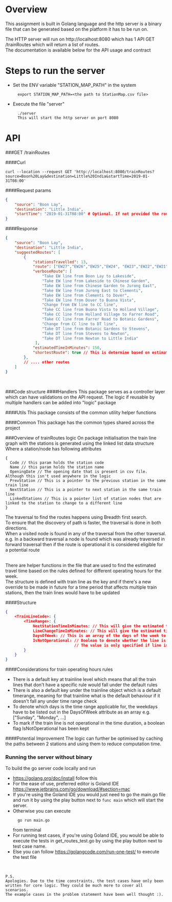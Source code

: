 # Overview
This assignment is built in Golang language and the http server is a binary file
that can be generated based on the platform it has to be run on.
<br />

The HTTP server will run on http://localhost:8080 which has 1 API GET /trainRoutes which will return a list of routes.
<br />
The documentation is available below for the API usage and contract

# Steps to run the server
* Set the ENV variable "STATION_MAP_PATH" in the system
    ```shell script
      export STATION_MAP_PATH=<the path to StationMap.csv file>
    ```
* Execute the file "server"
    ```shell script
      ./server
      This will start the http server on port 8080
    ```
  
# API
###GET /trainRoutes

####Curl
```shell script
curl --location --request GET 'http://localhost:8080/trainRoutes?source=Boon%20Lay&destination=Little%20India&startTime=2019-01-31T08:00'
```

####Request params
```json
{
    "source": "Boon Lay",
    "destination": "Little India",
    "startTime": "2019-01-31T08:00" # Optional. If not provided the routes returned won't have estimated time. The time format has to be YYYY-MM-DDTHH:mm 
}
```

####Response
```json
{
    "source": "Boon Lay",
    "destination": "Little India",
    "suggestedRoutes": [
        {
            "stationsTravelled": 13,
            "route": ["EW27","EW26","EW25","EW24", "EW23","EW22","EW21","CC22","CC21","CC20","CC19","DT9","DT10","DT11","DT12"],
            "verboseRoute": [
                "Take EW line from Boon Lay to Lakeside",
                "Take EW line from Lakeside to Chinese Garden",
                "Take EW line from Chinese Garden to Jurong East",
                "Take EW line from Jurong East to Clementi",
                "Take EW line from Clementi to Dover",
                "Take EW line from Dover to Buona Vista",
                "Change from EW line to CC line",
                "Take CC line from Buona Vista to Holland Village",
                "Take CC line from Holland Village to Farrer Road",
                "Take CC line from Farrer Road to Botanic Gardens",
                "Change from CC line to DT line",
                "Take DT line from Botanic Gardens to Stevens",
                "Take DT line from Stevens to Newton",
                "Take DT line from Newton to Little India"
             ],
            "estimatedTimeInMinutes": 150,
            "shortestRoute": true // This is determine based on estimated time if startTime param is provided in api request else it will be based on number of stations
        },
        // .... other routes
    ]
}
```
<br />

###Code structure
####Handlers
This package serves as a controller layer which can have validations on the API request. The logic if reusable by multiple handlers can be added into "logic" package

####Utils
This package consists of the common utility helper functions

####Common
This package has the common types shared across the project

###Overview of trainRoutes logic
On package initialisation the train line graph with the stations is generated using the linked list data structure
Where a station/node has following attributes
```shell script
{
  Code // this param holds the station code
  Name // this param holds the station name
  OpeningDate // The opening date that is present in csv file. Although this isn't used anywhere in the logic
  PrevStation // This is a pointer to the previous station in the same train line
  NextStation // This is a pointer to next station in the same train line
  LinkedStations // This is a pointer list of station nodes that are linked to the station to change to a different line
}
```
The traversal to find the routes happens using Breadth first search.
<br /> To ensure that the discovery of path is faster, the traversal is done in both directions.
<br /> When a visited node is found in any of the traversal from the other traversal. e.g. In a backward traversal a node is found which was already traversed in forward traversal then if the route is operational it is considered eligible for a potential route

<br /> There are helper functions in the file that are used to find the estimated travel time based on the rules defined for different operating hours for the week.
<br /> The structure is defined with train line as the key and if there's a new override to be made in future for a time period that affects multiple train stations, then the train lines would have to be updated

####Structure

```json
{
	<TrainLineCode>: {
		<TimeRange>: {
			NextStationTimeInMinutes: // This will give the estimated time to get to the next station
			LineChangeTimeInMinutes: // This will give the estimated time to change the line on the same station
			DaysOfWeek: // This is an array of the days of the week to which the time range config applies
			IsNotOperational: // Boolean to denote whether the line is operational in the time range. Since golang's default value for boolean is false
							  // The value is only specified if line is not operational
		}
	}
}
```

####Considerations for train operating hours rules
* There is a default key at trainline level which means that all the train lines that don't have a specific rule would fall under the default rules
* There is also a default key under the trainline object which is a default timerange, meaning for that trainline what is the default behaviour if it doesn't fall any under time range check
* To denote which days is the time range applicable for, the weekdays have to be listed out in the DaysOfWeek attribute as an array e.g. ["Sunday", "Monday", ...]
* To mark if the train line is not operational in the time duration, a boolean flag IsNotOperational has been kept

####Potential Improvement
The logic can further be optimised by caching the paths between 2 stations and using them to reduce computation time.

### Running the server without binary
To build the go server code locally and run
* https://golang.org/doc/install follow this
* For the ease of use, preferred editor is Goland IDE https://www.jetbrains.com/go/download/#section=mac
* If you're using the Goland IDE you would just need to go the main.go file and run it by using the play button next to `func main` which will start the server.
* Otherwise you can execute
    ```shell script
      go run main.go
    ```
  from terminal
* For running test cases, if you're using Goland IDE, you would be able to execute the tests in get_routes_test.go by using the play button next to test case name.
* Else you can follow https://golangcode.com/run-one-test/ to execute the test file
<br />

```shell script
P.S.
Apologies. Due to the time constraints, the test cases have only been written for core logic. They could be much more to cover all scenarios.
The example cases in the problem statement have been well thought :).
```
